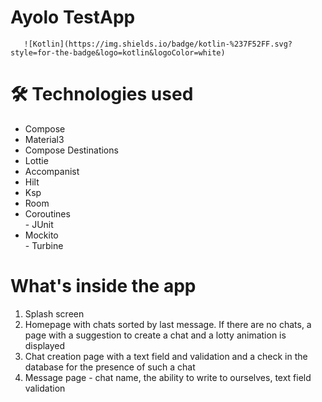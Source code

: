 # Ayolo TestApp
`  
![Kotlin](https://img.shields.io/badge/kotlin-%237F52FF.svg?style=for-the-badge&logo=kotlin&logoColor=white)`

# 🛠 Technologies used

 - Compose  
 - Material3   
 - Compose Destinations  
 -  Lottie   
 - Accompanist  
  - Hilt   
   - Ksp   
   - Room   
   - Coroutines  
    - JUnit   
   -  Mockito  
     - Turbine

 
# What's inside the app
1. Splash screen  
2. Homepage with chats sorted by last message. If there are no chats, a page with a suggestion to create a chat and a lotty animation is displayed  
3. Chat creation page with a text field and validation and a check in the database for the presence of such a chat  
4. Message page - chat name, the ability to write to ourselves, text field validation


